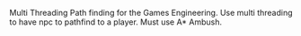 Multi Threading 
Path finding for the Games Engineering.
Use multi threading to have npc to pathfind to a player.
Must use A* Ambush.